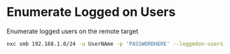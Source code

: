 # Enumerate Logged on Users

Enumerate logged users on the remote target

```bash
nxc smb 192.168.1.0/24 -u UserNAme -p 'PASSWORDHERE' --loggedon-users
```
